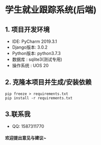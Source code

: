 # 学生就业跟踪系统(后端)

## 1. 项目开发环境
- IDE: PyCharm 2019.3.1
- Django版本: 3.0.2
- Python版本: python3.7.3
- 数据库     : sqlite3(测试专用)
- 操作系统   : UOS 20

## 2. 克隆本项目并生成/安装依赖
```
pip freeze > requirements.txt
pip install -r requirements.txt
```

## 3.联系我
- QQ: 1587311770
#### 欢迎提出意见与建议~